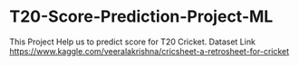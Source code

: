 # T20-Score-Prediction-Project-ML
This Project Help us to predict score for T20 Cricket.
Dataset Link
https://www.kaggle.com/veeralakrishna/cricsheet-a-retrosheet-for-cricket
